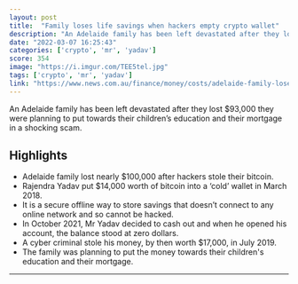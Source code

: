 ```yaml
---
layout: post
title:  "Family loses life savings when hackers empty crypto wallet"
description: "An Adelaide family has been left devastated after they lost $93,000 they were planning to put towards their children’s education and their mortgage in a shocking scam."
date: "2022-03-07 16:25:43"
categories: ['crypto', 'mr', 'yadav']
score: 354
image: "https://i.imgur.com/TEE5tel.jpg"
tags: ['crypto', 'mr', 'yadav']
link: "https://www.news.com.au/finance/money/costs/adelaide-family-loses-93000-after-bitcoin-hackers-empty-secure-offline-wallet/news-story/4382a1bac6cf10e7c5db5daac4e1104d"
---
```


An Adelaide family has been left devastated after they lost $93,000 they were planning to put towards their children’s education and their mortgage in a shocking scam.

## Highlights

- Adelaide family lost nearly $100,000 after hackers stole their bitcoin.
- Rajendra Yadav put $14,000 worth of bitcoin into a ‘cold’ wallet in March 2018.
- It is a secure offline way to store savings that doesn’t connect to any online network and so cannot be hacked.
- In October 2021, Mr Yadav decided to cash out and when he opened his account, the balance stood at zero dollars.
- A cyber criminal stole his money, by then worth $17,000, in July 2019.
- The family was planning to put the money towards their children's education and their mortgage.

---
